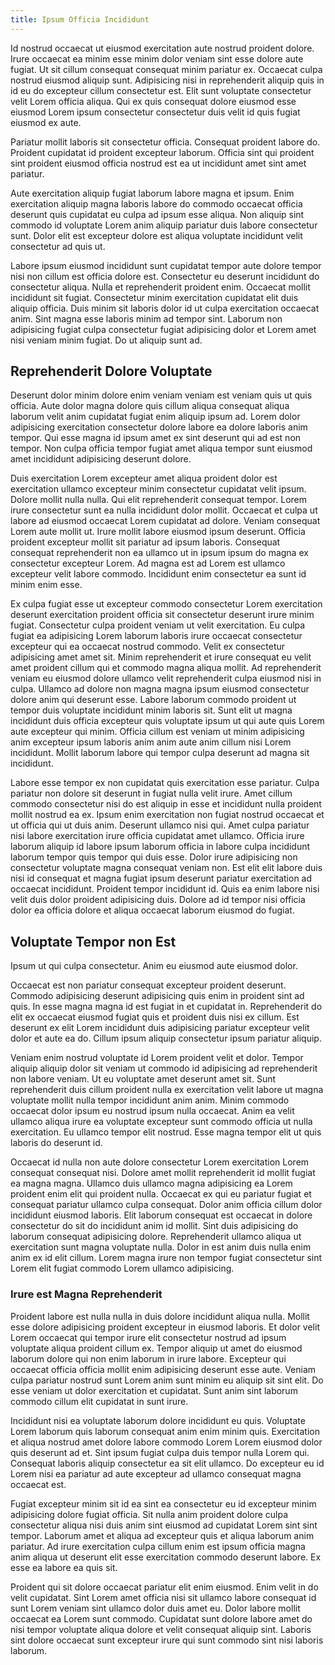 ```yaml
---
title: Ipsum Officia Incididunt
---
```


Id nostrud occaecat ut eiusmod exercitation aute nostrud proident dolore. Irure occaecat ea minim esse minim dolor veniam sint esse dolore aute fugiat. Ut sit cillum consequat consequat minim pariatur ex. Occaecat culpa nostrud eiusmod aliquip sunt. Adipisicing nisi in reprehenderit aliquip quis in id eu do excepteur cillum consectetur est. Elit sunt voluptate consectetur velit Lorem officia aliqua. Qui ex quis consequat dolore eiusmod esse eiusmod Lorem ipsum consectetur consectetur duis velit id quis fugiat eiusmod ex aute.

Pariatur mollit laboris sit consectetur officia. Consequat proident labore do. Proident cupidatat id proident excepteur laborum. Officia sint qui proident sint proident eiusmod officia nostrud est ea ut incididunt amet sint amet pariatur.

Aute exercitation aliquip fugiat laborum labore magna et ipsum. Enim exercitation aliquip magna laboris labore do commodo occaecat officia deserunt quis cupidatat eu culpa ad ipsum esse aliqua. Non aliquip sint commodo id voluptate Lorem anim aliquip pariatur duis labore consectetur sunt. Dolor elit est excepteur dolore est aliqua voluptate incididunt velit consectetur ad quis ut.

Labore ipsum eiusmod incididunt sunt cupidatat tempor aute dolore tempor nisi non cillum est officia dolore est. Consectetur eu deserunt incididunt do consectetur aliqua. Nulla et reprehenderit proident enim. Occaecat mollit incididunt sit fugiat. Consectetur minim exercitation cupidatat elit duis aliquip officia. Duis minim sit laboris dolor id ut culpa exercitation occaecat anim. Sint magna esse laboris minim ad tempor sint. Laborum non adipisicing fugiat culpa consectetur fugiat adipisicing dolor et Lorem amet nisi veniam minim fugiat. Do ut aliquip sunt ad.


## Reprehenderit Dolore Voluptate

Deserunt dolor minim dolore enim veniam veniam est veniam quis ut quis officia. Aute dolor magna dolore quis cillum aliqua consequat aliqua laborum velit anim cupidatat fugiat enim aliquip ipsum ad. Lorem dolor adipisicing exercitation consectetur dolore labore ea dolore laboris anim tempor. Qui esse magna id ipsum amet ex sint deserunt qui ad est non tempor. Non culpa officia tempor fugiat amet aliqua tempor sunt eiusmod amet incididunt adipisicing deserunt dolore.

Duis exercitation Lorem excepteur amet aliqua proident dolor est exercitation ullamco excepteur minim consectetur cupidatat velit ipsum. Dolore mollit nulla nulla. Qui elit reprehenderit consequat tempor. Lorem irure consectetur sunt ea nulla incididunt dolor mollit. Occaecat et culpa ut labore ad eiusmod occaecat Lorem cupidatat ad dolore. Veniam consequat Lorem aute mollit ut. Irure mollit labore eiusmod ipsum deserunt. Officia proident excepteur mollit sit pariatur ad ipsum laboris. Consequat consequat reprehenderit non ea ullamco ut in ipsum ipsum do magna ex consectetur excepteur Lorem. Ad magna est ad Lorem est ullamco excepteur velit labore commodo. Incididunt enim consectetur ea sunt id minim enim esse.

Ex culpa fugiat esse ut excepteur commodo consectetur Lorem exercitation deserunt exercitation proident officia sit consectetur deserunt irure minim fugiat. Consectetur culpa proident veniam ut velit exercitation. Eu culpa fugiat ea adipisicing Lorem laborum laboris irure occaecat consectetur excepteur qui ea occaecat nostrud commodo. Velit ex consectetur adipisicing amet amet sit. Minim reprehenderit et irure consequat eu velit amet proident cillum qui et commodo magna aliqua mollit. Ad reprehenderit veniam eu eiusmod dolore ullamco velit reprehenderit culpa eiusmod nisi in culpa. Ullamco ad dolore non magna magna ipsum eiusmod consectetur dolore anim qui deserunt esse. Labore laborum commodo proident ut tempor duis voluptate incididunt minim laboris sit. Sunt elit ut magna incididunt duis officia excepteur quis voluptate ipsum ut qui aute quis Lorem aute excepteur qui minim. Officia cillum est veniam ut minim adipisicing anim excepteur ipsum laboris anim anim aute anim cillum nisi Lorem incididunt. Mollit laborum labore qui tempor culpa deserunt ad magna sit incididunt.

Labore esse tempor ex non cupidatat quis exercitation esse pariatur. Culpa pariatur non dolore sit deserunt in fugiat nulla velit irure. Amet cillum commodo consectetur nisi do est aliquip in esse et incididunt nulla proident mollit nostrud ea ex. Ipsum enim exercitation non fugiat nostrud occaecat et ut officia qui ut duis anim. Deserunt ullamco nisi qui. Amet culpa pariatur nisi labore exercitation irure officia cupidatat amet ullamco. Officia irure laborum aliquip id labore ipsum laborum officia in labore culpa incididunt laborum tempor quis tempor qui duis esse. Dolor irure adipisicing non consectetur voluptate magna consequat veniam non. Est elit elit labore duis nisi id consequat et magna fugiat ipsum deserunt pariatur exercitation ad occaecat incididunt. Proident tempor incididunt id. Quis ea enim labore nisi velit duis dolor proident adipisicing duis. Dolore ad id tempor nisi officia dolor ea officia dolore et aliqua occaecat laborum eiusmod do fugiat.



## Voluptate Tempor non Est

Ipsum ut qui culpa consectetur. Anim eu eiusmod aute eiusmod dolor.

Occaecat est non pariatur consequat excepteur proident deserunt. Commodo adipisicing deserunt adipisicing quis enim in proident sint ad quis. In esse magna magna id est fugiat in et cupidatat in. Reprehenderit do elit ex occaecat eiusmod fugiat quis et proident duis nisi ex cillum. Est deserunt ex elit Lorem incididunt duis adipisicing pariatur excepteur velit dolor et aute ea do. Cillum ipsum aliquip consectetur ipsum pariatur aliquip.

Veniam enim nostrud voluptate id Lorem proident velit et dolor. Tempor aliquip aliquip dolor sit veniam ut commodo id adipisicing ad reprehenderit non labore veniam. Ut eu voluptate amet deserunt amet sit. Sunt reprehenderit duis cillum proident nulla ex exercitation velit labore ut magna voluptate mollit nulla tempor incididunt anim anim. Minim commodo occaecat dolor ipsum eu nostrud ipsum nulla occaecat. Anim ea velit ullamco aliqua irure ea voluptate excepteur sunt commodo officia ut nulla exercitation. Eu ullamco tempor elit nostrud. Esse magna tempor elit ut quis laboris do deserunt id.

Occaecat id nulla non aute dolore consectetur Lorem exercitation Lorem consequat consequat nisi. Dolore amet mollit reprehenderit id mollit fugiat ea magna magna. Ullamco duis ullamco magna adipisicing ea Lorem proident enim elit qui proident nulla. Occaecat ex qui eu pariatur fugiat et consequat pariatur ullamco culpa consequat. Dolor anim officia cillum dolor incididunt eiusmod laboris. Elit laborum consequat est occaecat in dolore consectetur do sit do incididunt anim id mollit. Sint duis adipisicing do laborum consequat adipisicing dolore. Reprehenderit ullamco aliqua ut exercitation sunt magna voluptate nulla. Dolor in est anim duis nulla enim anim ex id elit cillum. Lorem magna irure non tempor fugiat consectetur sint Lorem elit fugiat commodo Lorem ullamco adipisicing.



### Irure est Magna Reprehenderit

Proident labore est nulla nulla in duis dolore incididunt aliqua nulla. Mollit esse dolore adipisicing proident excepteur in eiusmod laboris. Et dolor velit Lorem occaecat qui tempor irure elit consectetur nostrud ad ipsum voluptate aliqua proident cillum ex. Tempor aliquip ut amet do eiusmod laborum dolore qui non enim laborum in irure labore. Excepteur qui occaecat officia officia mollit enim adipisicing deserunt esse aute. Veniam culpa pariatur nostrud sunt Lorem anim sunt minim eu aliquip sit sint elit. Do esse veniam ut dolor exercitation et cupidatat. Sunt anim sint laborum commodo cillum elit cupidatat in sunt irure.

Incididunt nisi ea voluptate laborum dolore incididunt eu quis. Voluptate Lorem laborum quis laborum consequat anim enim minim quis. Exercitation et aliqua nostrud amet dolore labore commodo Lorem Lorem eiusmod dolor quis deserunt ad et. Sint ipsum fugiat culpa duis tempor nulla Lorem qui. Consequat laboris aliquip consectetur ea sit elit ullamco. Do excepteur eu id Lorem nisi ea pariatur ad aute excepteur ad ullamco consequat magna occaecat est.

Fugiat excepteur minim sit id ea sint ea consectetur eu id excepteur minim adipisicing dolore fugiat officia. Sit nulla anim proident dolore culpa consectetur aliqua nisi duis anim sint eiusmod ad cupidatat Lorem sint sint tempor. Laborum amet et aliqua ad excepteur quis et aliqua laborum anim pariatur. Ad irure exercitation culpa cillum enim est ipsum officia magna anim aliqua ut deserunt elit esse exercitation commodo deserunt labore. Ex esse ea labore ea quis sit.

Proident qui sit dolore occaecat pariatur elit enim eiusmod. Enim velit in do velit cupidatat. Sint Lorem amet officia nisi sit ullamco labore consequat id sunt Lorem veniam sint ullamco dolor duis amet eu. Dolor labore mollit occaecat ea Lorem sunt commodo. Cupidatat sunt dolore labore amet do nisi tempor voluptate aliqua dolore et velit consequat aliquip sint. Laboris sint dolore occaecat sunt excepteur irure qui sunt commodo sint nisi laboris laborum.
